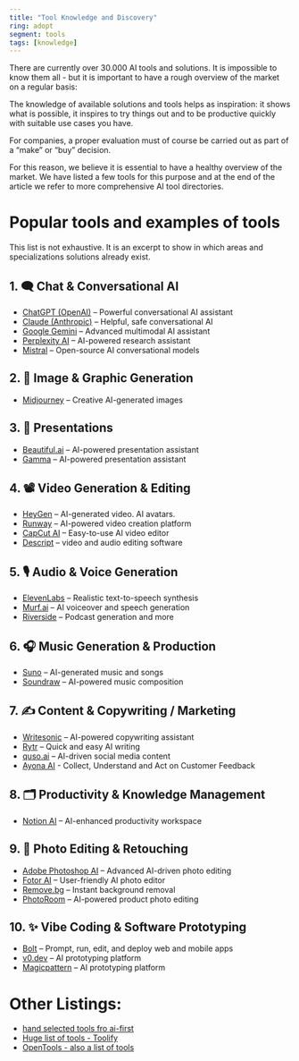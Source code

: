 ```yaml
---
title: "Tool Knowledge and Discovery"
ring: adopt
segment: tools
tags: [knowledge]
---
```

There are currently over 30.000 AI tools and solutions. It is impossible to know them all - but it is important to have a rough overview of the market on a regular basis:

The knowledge of available solutions and tools helps as inspiration: it shows what is possible, it inspires to try things out and to be productive quickly with suitable use cases you have.

For companies, a proper evaluation must of course be carried out as part of a “make” or “buy” decision.

For this reason, we believe it is essential to have a healthy overview of the market. We have listed a few tools for this purpose and at the end of the article we refer to more comprehensive AI tool directories.


# Popular tools and examples of tools

This list is not exhaustive. It is an excerpt to show in which areas and specializations solutions already exist.


## 1. 🗨️ Chat & Conversational AI

- [ChatGPT (OpenAI)](https://chatgpt.com/) – Powerful conversational AI assistant
- [Claude (Anthropic)](https://www.anthropic.com/claude) – Helpful, safe conversational AI
- [Google Gemini](https://gemini.google.com/) – Advanced multimodal AI assistant
- [Perplexity AI](https://www.perplexity.ai/) – AI-powered research assistant
- [Mistral](https://mistral.ai/) – Open-source AI conversational models

## 2. 🎨 Image & Graphic Generation

- [Midjourney](https://www.midjourney.com/home) – Creative AI-generated images

## 3. 📝 Presentations

- [Beautiful.ai](https://www.beautiful.ai/) – AI-powered presentation assistant
- [Gamma](https://gamma.app/) – AI-powered presentation assistant

## 4. 📽️ Video Generation & Editing

- [HeyGen](https://app.heygen.com/) – AI-generated video. AI avatars.
- [Runway](https://runwayml.com/product) – AI-powered video creation platform
- [CapCut AI](https://www.capcut.com/) – Easy-to-use AI video editor
- [Descript](https://www.descript.com/) – video and audio editing software

## 5. 🎙️ Audio & Voice Generation

- [ElevenLabs](https://elevenlabs.io/) – Realistic text-to-speech synthesis
- [Murf.ai](https://murf.ai/) – AI voiceover and speech generation
- [Riverside](https://riverside.fm/) – Podcast generation and more

## 6. 🎧 Music Generation & Production

- [Suno](https://www.suno.ai/) – AI-generated music and songs
- [Soundraw](https://soundraw.io/) – AI-powered music composition

## 7. ✍️ Content & Copywriting / Marketing

- [Writesonic](https://writesonic.com/) – AI-powered copywriting assistant
- [Rytr](https://rytr.me/) – Quick and easy AI writing
- [quso.ai](https://quso.ai/) – AI-driven social media content
- [Ayona AI](https://www.ayona.ai/) - Collect, Understand and Act on Customer Feedback

## 8. 🗂️ Productivity & Knowledge Management

- [Notion AI](https://www.notion.so/product/ai) – AI-enhanced productivity workspace

## 9. 📸 Photo Editing & Retouching

- [Adobe Photoshop AI](https://www.adobe.com/products/photoshop.html) – Advanced AI-driven photo editing
- [Fotor AI](https://www.fotor.com/) – User-friendly AI photo editor
- [Remove.bg](https://www.remove.bg/) – Instant background removal
- [PhotoRoom](https://www.photoroom.com/) – AI-powered product photo editing

## 10. ✨ Vibe Coding & Software Prototyping 

- [Bolt](https://bolt.new/) – Prompt, run, edit, and deploy web and mobile apps
- [v0.dev](https://v0.dev/) – AI prototyping platform 
- [Magicpattern](https://www.magicpatterns.com/) – AI prototyping platform 


# Other Listings:

- [hand selected tools fro ai-first](https://ai-first.ai/ai-tools)
- [Huge list of tools - Toolify](https://www.toolify.ai/)
- [OpenTools - also a list of tools](https://opentools.ai/)
